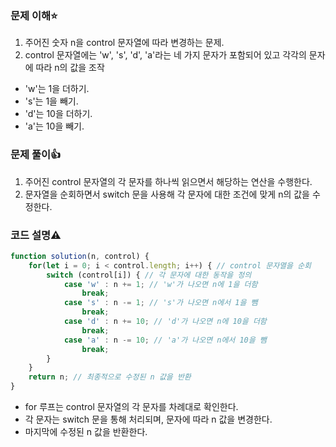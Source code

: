 ### 문제 이해⭐

1. 주어진 숫자 n을 control 문자열에 따라 변경하는 문제.
2. control 문자열에는 'w', 's', 'd', 'a'라는 네 가지 문자가 포함되어 있고 각각의 문자에 따라 n의 값을 조작
+ 'w'는 1을 더하기.
+ 's'는 1을 빼기.
+ 'd'는 10을 더하기.
+ 'a'는 10을 빼기.

### 문제 풀이👍

1. 주어진 control 문자열의 각 문자를 하나씩 읽으면서 해당하는 연산을 수행한다.
2. 문자열을 순회하면서 switch 문을 사용해 각 문자에 대한 조건에 맞게 n의 값을 수정한다.

### 코드 설명⚠️
```javascript
function solution(n, control) {
    for(let i = 0; i < control.length; i++) { // control 문자열을 순회
        switch (control[i]) { // 각 문자에 대한 동작을 정의
            case 'w' : n += 1; // 'w'가 나오면 n에 1을 더함
                break;
            case 's' : n -= 1; // 's'가 나오면 n에서 1을 뺌
                break;
            case 'd' : n += 10; // 'd'가 나오면 n에 10을 더함
                break;
            case 'a' : n -= 10; // 'a'가 나오면 n에서 10을 뺌
                break;
        }
    }
    return n; // 최종적으로 수정된 n 값을 반환
}
```
+ for 루프는 control 문자열의 각 문자를 차례대로 확인한다.
+ 각 문자는 switch 문을 통해 처리되며, 문자에 따라 n 값을 변경한다.
+ 마지막에 수정된 n 값을 반환한다.
